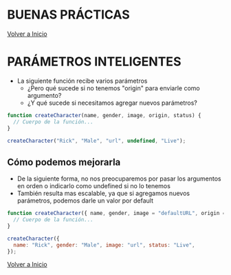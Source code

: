 # BUENAS PRÁCTICAS

[Volver a Inicio](../../README.md)

# PARÁMETROS INTELIGENTES

- La siguiente función recibe varios parámetros
  - ¿Pero qué sucede si no tenemos "origin" para enviarle como argumento?
  - ¿Y qué sucede si necesitamos agregar nuevos parámetros?

```js
function createCharacter(name, gender, image, origin, status) {
  // Cuerpo de la función...
}

createCharacter("Rick", "Male", "url", undefined, "Live");
```

## Cómo podemos mejorarla

- De la siguiente forma, no nos preocuparemos por pasar los argumentos en orden o indicarlo como undefined si no lo tenemos
- También resulta mas escalable, ya que si agregamos nuevos parámetros, podemos darle un valor por default

```js
function createCharacter({ name, gender, image = "defaultURL", origin = "earth", status }) {
  // Cuerpo de la función...
}

createCharacter({
  name: "Rick", gender: "Male", image: "url", status: "Live",
});
```

[Volver a Inicio](../../README.md)